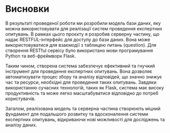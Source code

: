 # Висновки

В результаті проведеної роботи ми розробили модель бази даних, яку можна використовувати для реалізації систем проведення експертних опитувань. В рамках цього проєкту я розробив серверну частину, що надає RESTFUL-інтерфейс для доступу до бази даних. Вона може використовуватися для взаємодії з таблицею питань (question). Для створення RESTful сервісу було використано мови програмування Python та веб-фреймворк Flask.

Таким чином, створена система забезпечує ефективний та гнучкий інструмент для проведення експертних опитувань. Вона дозволяє автоматизувати процес збору та аналізу відповідей, що значно знижує час та ресурси, необхідні для проведення таких опитувань. Завдяки використанню сучасних технологій, таких як Flask, система має високу продуктивність та може легко масштабуватися відповідно до потреб користувачів.

Загалом, реалізована модель та серверна частина створюють міцний фундамент для подальшого розвитку та вдосконалення системи експертних опитувань, відкриваючи нові можливості для досліджень та аналізу даних.